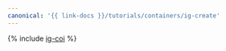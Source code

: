 ```yaml
---
canonical: '{{ link-docs }}/tutorials/containers/ig-create'
---
```


{% include [ig-coi](../../_tutorials/containers/ig-create.md) %}